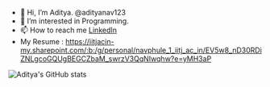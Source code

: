 - 👋 Hi, I’m Aditya. @adityanav123
- 👀 I’m interested in Programming.
- 📫 How to reach me [LinkedIn](https://www.linkedin.com/in/adityanavphule/)
- My Resume : https://iitjacin-my.sharepoint.com/:b:/g/personal/navphule_1_iitj_ac_in/EV5w8_nD30RDiZNLgcoGQUgBEGCZbaM_swrzV3QqNIwqhw?e=yMH3aP

<!---
adityanav123/adityanav123 is a ✨ special ✨ repository because its `README.md` (this file) appears on your GitHub profile.
You can click the Preview link to take a look at your changes.
--->

![Aditya's GitHub stats](https://github-readme-stats.vercel.app/api?username=adityanav123&show_icons=true&theme=dracula)
